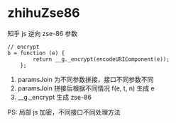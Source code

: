 # zhihuZse86
知乎 js 逆向 zse-86 参数


```
// encrypt 
b = function (e) {
        return __g._encrypt(encodeURIComponent(e));
    };
```
 
1. paramsJoin 为不同参数拼接，接口不同参数不同
2. paramsJoin 拼接后根据不同情况 f(e, t, n) 生成 e
3. __g._encrypt 生成 zse-86

PS: 局部 js 加密，不同接口不同处理方法